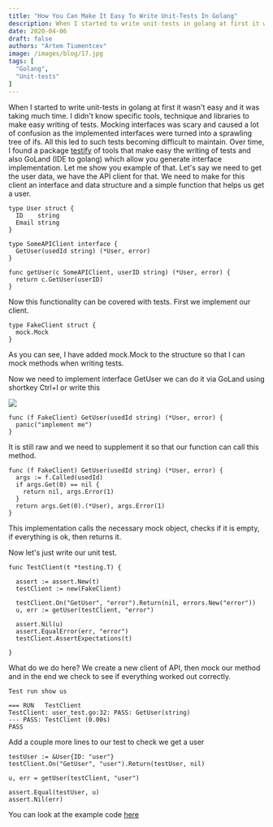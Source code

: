 ```yaml
---
title: "How You Can Make It Easy To Write Unit-Tests In Golang"
description: When I started to write unit-tests in golang at first it wasn't easy and it was taking much time. I didn't know specific tools, technique and libraries to make easy writing of tests.
date: 2020-04-06
draft: false
authors: "Artem Tiumentcev"
image: /images/blog/17.jpg
tags: [
  "Golang",
  "Unit-tests"
]
---
```


When I started to write unit-tests in golang at first it wasn't easy and it was taking much time. I didn't know specific tools, technique and libraries to make easy writing of tests. Mocking interfaces was scary and caused a lot of confusion as the implemented interfaces were turned into a sprawling tree of ifs. All this led to such tests becoming difficult to maintain.
Over time, I found a package [testify](https://github.com/stretchr/testify) of tools that make easy the writing of tests and also GoLand (IDE to golang) which allow you generate interface implementation.
Let me show you example of that. Let's say we need to get the user data, we have the API client for that. We need to make for this client an interface and data structure and a simple function that helps us get a user.

```
type User struct {
  ID    string
  Email string
}

type SomeAPIClient interface {
  GetUser(usedId string) (*User, error)
}

func getUser(c SomeAPIClient, userID string) (*User, error) {
  return c.GetUser(userID)
}
```

Now this functionality can be covered with tests. First we implement our client.

```
type FakeClient struct {
  mock.Mock
}
```

As you can see, I have added mock.Mock to the structure so that I can mock methods when writing tests.

Now we need to implement interface GetUser we can do it via GoLand using shortkey Ctrl+I or write this

![](/images/blog/post-img-6.png)

```
func (f FakeClient) GetUser(usedId string) (*User, error) {
  panic("implement me")
}
```

It is still raw and we need to supplement it so that our function can call this method.

```
func (f FakeClient) GetUser(usedId string) (*User, error) {
  args := f.Called(usedId)
  if args.Get(0) == nil {
    return nil, args.Error(1)
  }
  return args.Get(0).(*User), args.Error(1)
}
```

This implementation calls the necessary mock object, checks if it is empty, if everything is ok, then returns it.

Now let's just write our unit test.

```
func TestClient(t *testing.T) {

  assert := assert.New(t)
  testClient := new(FakeClient)

  testClient.On("GetUser", "error").Return(nil, errors.New("error"))
  u, err := getUser(testClient, "error")

  assert.Nil(u)
  assert.EqualError(err, "error")
  testClient.AssertExpectations(t)

}
```

What do we do here? We create a new client of API, then mock our method and in the end we check to see if everything worked out correctly.

```
Test run show us

=== RUN   TestClient
TestClient: user_test.go:32: PASS: GetUser(string)
--- PASS: TestClient (0.00s)
PASS
```

Add a couple more lines to our test to check we get a user

```
testUser := &User{ID: "user"}
testClient.On("GetUser", "user").Return(testUser, nil)

u, err = getUser(testClient, "user")

assert.Equal(testUser, u)
assert.Nil(err)
```

You can look at the example code [here](https://gist.github.com/darland/a085cbf797bbd26e00f1d4949d3ac02a)